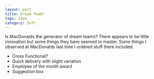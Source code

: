 ```yaml
---
layout: post
title: Dream Team?
tags: Idea
category: Soft
---
```

Is MacDonalds the generator of dream teams? There appears to be little innovation but some things they have seemed to master. Some things I observed at MacDonalds last time I ordered stuff there included.  

- Cross Functional?  
- Quick delivery with slight variation  
- Employee of the month award  
- Suggestion box  

